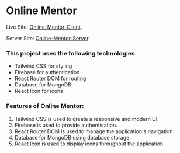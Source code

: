 # Online Mentor

Live Site: [Online-Mentor-Client](https://online-mentor-app.web.app/).

Server Site: [Online-Mentor-Server](https://online-mentor-server.vercel.app/).

### This project uses the following technologies:

- Tailwind CSS for styling
- Firebase for authentication
- React Router DOM for routing
- Database for MongoDB
- React Icon for icons

### Features of Online Mentor:

1. Tailwind CSS is used to create a responsive and modern UI.
2. Firebase is used to provide authentication.
3. React Router DOM is used to manage the application's navigation.
4. Database for MongoDB using database storage.
5. React Icon is used to display icons throughout the application.
